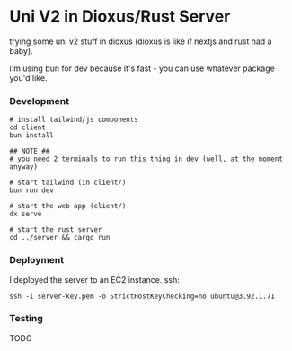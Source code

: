 # Uni V2 in Dioxus/Rust Server

trying some uni v2 stuff in dioxus (dioxus is like if nextjs and rust had a baby).

i'm using bun for dev because it's fast - you can use whatever package you'd like.

### Development

```
# install tailwind/js components
cd client
bun install

## NOTE ##
# you need 2 terminals to run this thing in dev (well, at the moment anyway)

# start tailwind (in client/)
bun run dev

# start the web app (client/)
dx serve

# start the rust server
cd ../server && cargo run
```

### Deployment

I deployed the server to an EC2 instance. ssh:

```
ssh -i server-key.pem -o StrictHostKeyChecking=no ubuntu@3.92.1.71
```

### Testing

TODO
